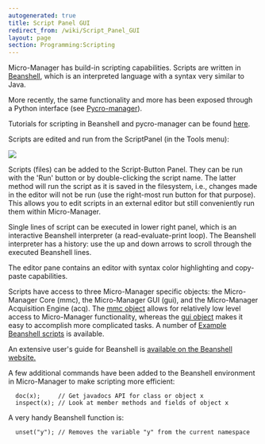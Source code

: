 ```yaml
---
autogenerated: true
title: Script Panel GUI
redirect_from: /wiki/Script_Panel_GUI
layout: page
section: Programming:Scripting
---
```


Micro-Manager has build-in scripting capabilities. Scripts are written
in [Beanshell](http://www.beanshell.org/), which is an interpreted
language with a syntax very similar to Java.

More recently, the same functionality and more has been exposed through
a Python interface (see
[Pycro-manager](https://github.com/micro-manager/pycro-manager)).

Tutorials for scripting in Beanshell and pycro-manager can be found
[here](https://nicost.github.io/I2K-MM/).

Scripts are edited and run from the ScriptPanel (in the Tools menu):

![](/media/ScriptPanel.png)

Scripts (files) can be added to the Script-Button Panel. They can be run
with the 'Run' button or by double-clicking the script name. The latter
method will run the script as it is saved in the filesystem, i.e.,
changes made in the editor will not be run (use the right-most run
button for that purpose). This allows you to edit scripts in an external
editor but still conveniently run them within Micro-Manager.

Single lines of script can be executed in lower right panel, which is an
interactive Beanshell interpreter (a read-evaluate-print loop). The
Beanshell interpreter has a history: use the up and down arrows to
scroll through the executed Beanshell lines.

The editor pane contains an editor with syntax color highlighting and
copy-paste capabilities.

Scripts have access to three Micro-Manager specific objects: the
Micro-Manager Core (mmc), the Micro-Manager GUI (gui), and the
Micro-Manager Acquisition Engine (acq). The [mmc
object](/apidoc/mmcorej/latest/mmcorej/CMMCore.html)
allows for relatively low level access to Micro-Manager functionality,
whereas the [gui
object](/apidoc/mmstudio/1.4/org/micromanager/api/ScriptInterface.html)
makes it easy to accomplish more complicated tasks. A number of [Example
Beanshell scripts](Example_Beanshell_scripts) is available.

An extensive user's guide for Beanshell is [available on the Beanshell
website.](http://beanshell.org/manual/bshmanual.html#Table_of_Contents)

A few additional commands have been added to the Beanshell environment
in Micro-Manager to make scripting more efficient:

      doc(x);     // Get javadocs API for class or object x
      inspect(x); // Look at member methods and fields of object x

A very handy Beanshell function is:

      unset("y"); // Removes the variable "y" from the current namespace

